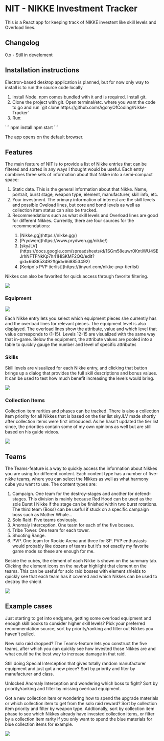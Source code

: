 # NIT - NIKKE Investment Tracker

This is a React app for keeping track of NIKKE investent like skill levels and Overload lines.

## Changelog

0.x - Still in develoment

## Installation instructions

Electron-based desktop application is planned, but for now only way to install is to run the source code locally
<ol>
    <li>Install Node. npm comes bundled with it and is required. Install git.</li>
    <li>Clone the project with git. Open terminal/etc. where you want the code to go and run `git clone https://github.com/AgonyOfCoding/Nikke-Tracker`</li>
    <li>Run:</li>
</ol>
```
npm install
npm start
```

The app opens on the default browser.

## Features

The main feature of NIT is to provide a list of Nikke entries that can be filtered and sorted in any ways I thought would be useful. Each entry combines three sets of information about that Nikke into a semi-compact space:
<ol>
    <li>Static data. This is the general information about that Nikke. Name, portrait, burst stage, weapon type, element, manufacturer, skill info, etc.</li>
    <li>Your investment. The primary information of interest are the skill levels and possible Oveload lines, but core and bond levels as well as collection item status can also be tracked.</li>
    <li>Recommendations such as what skill levels and Overload lines are good for different Nikkes. Currently, there are four sources for the recommendations:</li>
        <ol>
            <li>[Nikke.gg](https://nikke.gg/)</li>
            <li>[Prydwen](https://www.prydwen.gg/nikke/)</li>
            <li>[skyJLV](https://docs.google.com/spreadsheets/d/1SGm58euwr0KntlWU4SEJrhNFTFNkKp7h41HiSKMF2QQ/edit?gid=668853492#gid=668853492)</li>
            <li>[Keripo's PVP tierlist](https://tinyurl.com/nikke-pvp-tierlist)</li>
        </ol>
</ol>

Nikkes can also be favorited for quick access through favorite filtering.

<div align="left">
  <img src="src/assests/readme_images/overview.png"/>
</div>

### Equipment

<div align="left">
  <img src="src/assests/readme_images/overload_line.png"/>
</div>

Each Nikke entry lets you select which equipment pieces she currently has and the overload lines for relevant pieces. The equipment level is also displayed. The overload lines show the attribute, value and which level that value corresponds to (1-15). Levels 12-15 are visualized with the same way that in-game. Below the equipment, the attribute values are pooled into a table to quickly gauge the number and level of specific attributes

### Skills

Skill levels are visualized for each Nikke entry, and clicking that button brings up a dialog that provides the full skill descriptions and bonus values. It can be used to test how much benefit increasing the levels would bring.

<div align="left">
  <img src="src/assests/readme_images/skill_dialog.png"/>
</div>

### Collection Items

Collection item rarities and phases can be tracked. There is also a collection item priority for all Nikkes that is based on the tier list skyJLV made shortly after collection items were first introduced. As he hasn't updated the tier list since, the priorities contain some of my own opinions as well but are still based on his guide videos.

<div align="left">
  <img src="src/assests/readme_images/collection_items.png"/>
</div>

## Teams

The Teams-feature is a way to quickly access the information about Nikkes you are using for different content. Each content type has a number of five-nikke teams, where you can select the Nikkes as well as what harmony cube you want to use. The content types are:

<ol>
    <li>Campaign. One team for the destroy-stages and another for defend-stages. This division is mainly because Red Hood can be used as the sole Burst I Nikke if the stage can be finished within two burst rotations. The third team (Boss) can be useful if stuck on a specific campaign boss such as Mother Whale...</li>
    <li>Solo Raid. Five teams obviously.</li>
    <li>Anomaly Interception. One team for each of the five bosses.</li>
    <li>Tribe Tower. One team for each tower.</li>
    <li>Shooting Range.</li>
    <li>PVP. One team for Rookie Arena and three for SP. PVP enthusiasts would probably like dozens of teams but it's not exactly my favorite game mode so these are enough for me.</li>
</ol>

Beside the cubes, the element of each Nikke is shown on the summary tab. Clicking the element icons on the navbar highlight that element on the teams. This can be useful for solo raid bosses with element shields to quickly see that each team has it covered and which Nikkes can be used to destroy the shield.

<div align="left">
  <img src="src/assests/readme_images/teams_solo_raid.png"/>
</div>

## Example cases

Just starting to get into endgame, getting some overload equipment and enough skill books to consider higher skill levels? Pick your preferred recommendation source, sort by priority/ranking and filter out Nikkes you haven't pulled.

New solo raid dropped? The Teams-feature lets you construct the five teams, after which you can quickly see how invested those Nikkes are and what could be the best way to increase damage in that raid.

Still doing Special Interception that gives totally random manufacturer equipment and just got a new piece? Sort by priority and fiter by manufacturer and class.

Unlocked Anomaly Interception and wondering which boss to fight? Sort by priority/ranking and filter by missing overload equipment.

Got a new collection item or wondering how to spend the upgrade materials or which collection item to get from the solo raid reward? Sort by collection item priority and filter by weapon type. Addtionally, sort by collection item phase to see which Nikkes already have invested collection items, or filter by a collection item rarity if you only want to spend the blue materials for blue collection items for example.

<div align="left">
  <img src="src/assests/readme_images/filter_ol_gloves.png"/>
</div>
